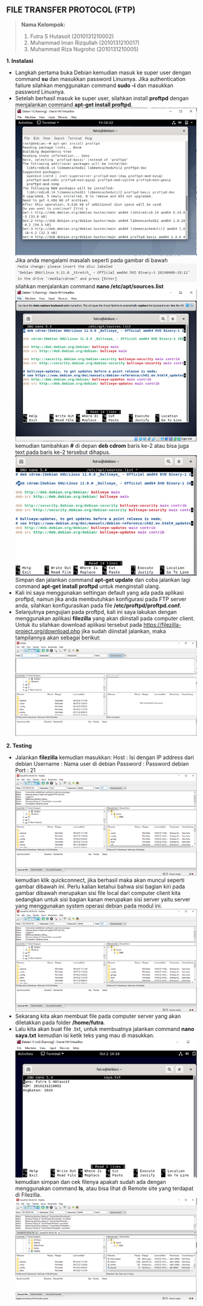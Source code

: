 ## FILE TRANSFER PROTOCOL (FTP)
> **Nama Kelompok:**
> 1. Futra S Hutasoit (2010131210002)
> 2. Muhammad Iman Rizqullah (2010131210017)
> 3. Muhammad Riza Nugroho (2010131210005)

**1. Instalasi**
+ Langkah pertama buka Debian kemudian masuk ke super user dengan command **su** dan masukkan password Linuxnya. Jika authentication failure silahkan menggunakan command **sudo -i** dan masukkan password Linuxnya.
+ Setelah berhasil masuk ke super user, silahkan install **proftpd** dengan menjalankan command **apt-get install proftpd**.
![Image](AST3_1.png)
Jika anda mengalami masalah seperti pada gambar di bawah
![Image](AST3_3.png)
silahkan menjalankan command **nano /etc/apt/sources.list**
![Image](AST3_4.png)
kemudian tambahkan **#** di depan **deb cdrom** baris ke-2 atau bisa juga text pada baris ke-2 tersebut dihapus.
![Image](AST3_5.png)
Simpan dan jalankan command **apt-get update** dan coba jalankan lagi command **apt-get install proftpd** untuk menginstall ulang.
+ Kali ini saya menggunakan settingan default yang ada pada aplikasi proftpd, namun jika anda membutuhkan konfigurasi pada FTP server anda, silahkan konfigurasikan pada file **/etc/proftpd/proftpd.conf.**
+ Selanjutnya pengujian pada proftpd, kali ini saya lakukan dengan menggunakan aplikasi **filezilla** yang akan diinstall pada computer client. Untuk itu silahkan download aplikasi tersebut pada <ins>https://filezilla-project.org/download.php</ins> jika sudah diinstall jalankan, maka tampilannya akan sebagai berikut:
![Image](AST3_2.png)

**2. Testing**
+ Jalankan **filezilla** kemudian masukkan:
Host : Isi dengan IP address dari debian 
Username : Nama user di debian
Password : Password debian
Port : 21
![Image](AST3_6.png)
kemudian klik quickconnect,  jika berhasil maka akan muncul seperti gambar dibawah ini. Perlu kalian ketahui bahwa sisi bagian kiri pada gambar dibawah merupakan sisi file local dari computer client kita sedangkan untuk sisi bagian kanan merupakan sisi server yaitu server yang menggunakan system operasi debian pada modul ini.
![Image](AST3_6,1.png)
+ Sekarang kita akan membuat file pada computer server yang akan diletakkan pada folder **/home/futra**.
+ Lalu kita akan buat file .txt, untuk membuatnya jalankan command **nano saya.txt** kemudian isi ketik teks yang mau di masukkan.
![Image](AST3_7.png)
kemudian simpan dan cek filenya apakah sudah ada dengan menggunakan command **ls**, atau bisa lihat di Remote site yang terdapat di Filezilla.
![Image](AST3_8.png)
